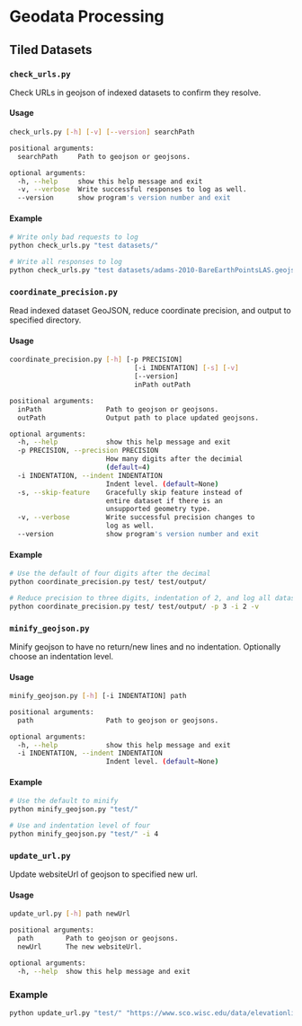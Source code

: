 # Geodata Processing

## Tiled Datasets



### `check_urls.py`

Check URLs in geojson of indexed datasets to confirm they resolve.

#### Usage

```bash
check_urls.py [-h] [-v] [--version] searchPath

positional arguments:
  searchPath     Path to geojson or geojsons.

optional arguments:
  -h, --help     show this help message and exit
  -v, --verbose  Write successful responses to log as well.
  --version      show program's version number and exit
```

#### Example

```bash
# Write only bad requests to log
python check_urls.py "test datasets/"

# Write all responses to log
python check_urls.py "test datasets/adams-2010-BareEarthPointsLAS.geojson" -v
```



### `coordinate_precision.py`

Read indexed dataset GeoJSON, reduce coordinate precision, and output to specified directory.

#### Usage

```bash
coordinate_precision.py [-h] [-p PRECISION]
                               [-i INDENTATION] [-s] [-v]
                               [--version]
                               inPath outPath

positional arguments:
  inPath                Path to geojson or geojsons.
  outPath               Output path to place updated geojsons.    

optional arguments:
  -h, --help            show this help message and exit
  -p PRECISION, --precision PRECISION
                        How many digits after the decimial        
                        (default=4)
  -i INDENTATION, --indent INDENTATION
                        Indent level. (default=None)
  -s, --skip-feature    Gracefully skip feature instead of        
                        entire dataset if there is an
                        unsupported geometry type.
  -v, --verbose         Write successful precision changes to     
                        log as well.
  --version             show program's version number and exit
```

#### Example

```bash
# Use the default of four digits after the decimal
python coordinate_precision.py test/ test/output/

# Reduce precision to three digits, indentation of 2, and log all datasets processed
python coordinate_precision.py test/ test/output/ -p 3 -i 2 -v
```

### `minify_geojson.py`

Minify geojson to have no return/new lines and no indentation. Optionally choose an indentation level.

#### Usage

```bash
minify_geojson.py [-h] [-i INDENTATION] path

positional arguments:
  path                  Path to geojson or geojsons.

optional arguments:
  -h, --help            show this help message and exit
  -i INDENTATION, --indent INDENTATION
                        Indent level. (default=None)
```

#### Example

```bash
# Use the default to minify
python minify_geojson.py "test/"

# Use and indentation level of four
python minify_geojson.py "test/" -i 4
```

### `update_url.py`

Update websiteUrl of geojson to specified new url.

#### Usage

```bash
update_url.py [-h] path newUrl

positional arguments:
  path        Path to geojson or geojsons.
  newUrl      The new websiteUrl.

optional arguments:
  -h, --help  show this help message and exit
```

### Example

```bash
python update_url.py "test/" "https://www.sco.wisc.edu/data/elevationlidar/"
```